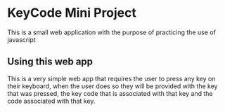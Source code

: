# KeyCode Mini Project
 This is a small web application with the purpose of practicing the use of javascript

## Using this web app
This is a very simple web app that requires the user to press any key on their keyboard, when the user does so they will be provided with the key that was pressed, the key code that is associated with that key and the code associated with that key.